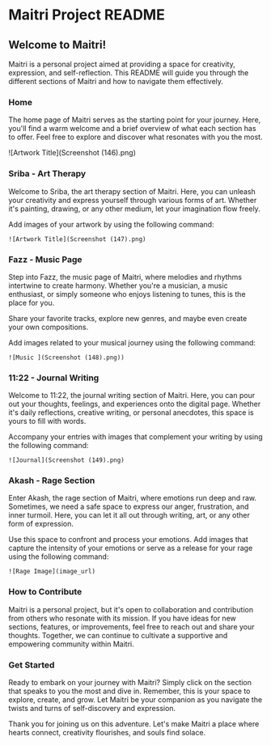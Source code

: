 
# Maitri Project README

## Welcome to Maitri!

Maitri is a personal project aimed at providing a space for creativity, expression, and self-reflection. This README will guide you through the different sections of Maitri and how to navigate them effectively.

### Home

The home page of Maitri serves as the starting point for your journey. Here, you'll find a warm welcome and a brief overview of what each section has to offer. Feel free to explore and discover what resonates with you the most.

![Artwork Title](Screenshot (146).png)

### Sriba - Art Therapy

Welcome to Sriba, the art therapy section of Maitri. Here, you can unleash your creativity and express yourself through various forms of art. Whether it's painting, drawing, or any other medium, let your imagination flow freely.

Add images of your artwork by using the following command:
```
![Artwork Title](Screenshot (147).png)
```

### Fazz - Music Page

Step into Fazz, the music page of Maitri, where melodies and rhythms intertwine to create harmony. Whether you're a musician, a music enthusiast, or simply someone who enjoys listening to tunes, this is the place for you.

Share your favorite tracks, explore new genres, and maybe even create your own compositions.

Add images related to your musical journey using the following command:
```
![Music ](Screenshot (148).png))
```

### 11:22 - Journal Writing

Welcome to 11:22, the journal writing section of Maitri. Here, you can pour out your thoughts, feelings, and experiences onto the digital page. Whether it's daily reflections, creative writing, or personal anecdotes, this space is yours to fill with words.

Accompany your entries with images that complement your writing by using the following command:
```
![Journal](Screenshot (149).png)
```

### Akash - Rage Section

Enter Akash, the rage section of Maitri, where emotions run deep and raw. Sometimes, we need a safe space to express our anger, frustration, and inner turmoil. Here, you can let it all out through writing, art, or any other form of expression.

Use this space to confront and process your emotions. Add images that capture the intensity of your emotions or serve as a release for your rage using the following command:
```
![Rage Image](image_url)
```

### How to Contribute

Maitri is a personal project, but it's open to collaboration and contribution from others who resonate with its mission. If you have ideas for new sections, features, or improvements, feel free to reach out and share your thoughts. Together, we can continue to cultivate a supportive and empowering community within Maitri.

### Get Started

Ready to embark on your journey with Maitri? Simply click on the section that speaks to you the most and dive in. Remember, this is your space to explore, create, and grow. Let Maitri be your companion as you navigate the twists and turns of self-discovery and expression.

Thank you for joining us on this adventure. Let's make Maitri a place where hearts connect, creativity flourishes, and souls find solace.
